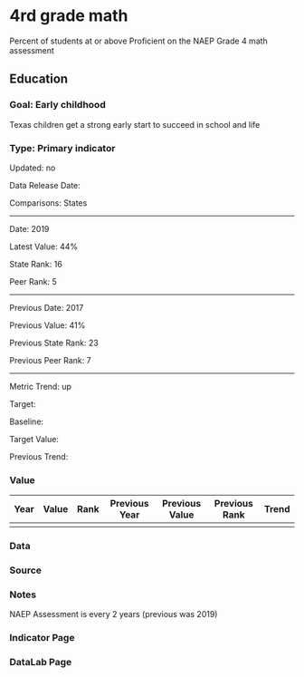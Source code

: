 # 4rd grade math

Percent of students at or above Proficient on the NAEP Grade 4 math assessment

## Education

### Goal: Early childhood

Texas children get a strong early start to succeed in school and life

### Type: Primary indicator

Updated: no

Data Release Date: 

Comparisons: States

----

Date: 2019

Latest Value: 44%

State Rank: 16

Peer Rank: 5

----

Previous Date: 2017

Previous Value: 41%

Previous State Rank: 23

Previous Peer Rank: 7


----
Metric Trend: up

Target: 

Baseline: 

Target Value: 

Previous Trend: 



### Value

| Year        |  Value      | Rank        | Previous Year| Previous Value| Previous Rank  | Trend | 
| ----------- | ----------- | ----------- | ----------- | ----------- | ----------- | -----------|
|         |         |          |       |         |           |         |

### Data




### Source



### Notes

NAEP Assessment is every 2 years (previous was 2019)


### Indicator Page




### DataLab Page


